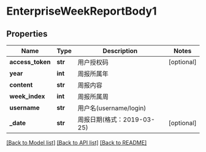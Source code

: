 # EnterpriseWeekReportBody1

## Properties
Name | Type | Description | Notes
------------ | ------------- | ------------- | -------------
**access_token** | **str** | 用户授权码 | [optional] 
**year** | **int** | 周报所属年 | 
**content** | **str** | 周报内容 | 
**week_index** | **int** | 周报所属周 | 
**username** | **str** | 用户名(username/login) | 
**_date** | **str** | 周报日期(格式：2019-03-25) | [optional] 

[[Back to Model list]](../README.md#documentation-for-models) [[Back to API list]](../README.md#documentation-for-api-endpoints) [[Back to README]](../README.md)

